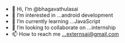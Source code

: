 - 👋 Hi, I’m @bhagavathulasai
- 👀 I’m interested in ...android development 
- 🌱 I’m currently learning ...JavaScript 
- 💞️ I’m looking to collaborate on ...internship 
- 📫 How to reach me ...externsai@gmail.com 

<!---
bhagavathulasai/bhagavathulasai is a ✨ special ✨ repository because its `README.md` (this file) appears on your GitHub profile.
You can click the Preview link to take a look at your changes.
--->
